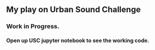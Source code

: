 ## My play on Urban Sound Challenge

### Work in Progress.
#### Open up USC jupyter notebook to see the working code.

